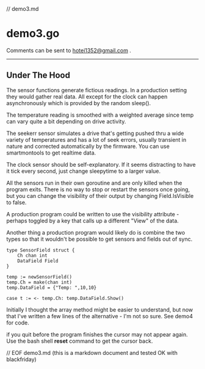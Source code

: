 // demo3.md

demo3.go
========

Comments can be sent to <hotei1352@gmail.com> . 

---

Under The Hood
--------------

The sensor functions generate fictious readings.  In a production setting they 
would gather real data.  All except for the clock can happen asynchronously which
is provided by the random sleep(). 

The temperature reading is smoothed with a
weighted average since temp can vary quite a bit depending on drive activity.

The seekerr sensor simulates a drive that's getting pushed thru a wide variety
of temperatures and has a lot of seek errors, usually transient in
nature and corrected automatically by the firmware.  You can use smartmontools
to get realtime data.

The clock sensor should be self-explanatory.  If it seems distracting to 
have it tick every second, just change sleepytime to a larger value.

All the sensors run in their own goroutine and are only killed when the program
exits.  There is no way to stop or restart the sensors once going, but you can
change the visibility of their output by changing Field.IsVisible to false.

A production program could be written to use the visibility attribute - perhaps
toggled by a key that calls up a different "View" of the data.

Another thing a production program would likely do is combine the two
types so that it wouldn't be possible to get sensors and fields out of sync.

	type SensorField struct {
		Ch chan int
		DataField Field
	}
	
	temp := newSensorField()
	temp.Ch = make(chan int)
	temp.DataField = {"Temp: ",10,10}
	
	case t := <- temp.Ch: temp.DataField.Show()
	
Initially I thought the array method might be easier to understand, but now that
I've written a few lines of the alternative - I'm not so sure.  See demo4 for code.

if you quit before the program finishes the cursor may not appear again.  Use
the bash shell __reset__ command to get the cursor back.

// EOF demo3.md  (this is a markdown document and tested OK with blackfriday)
